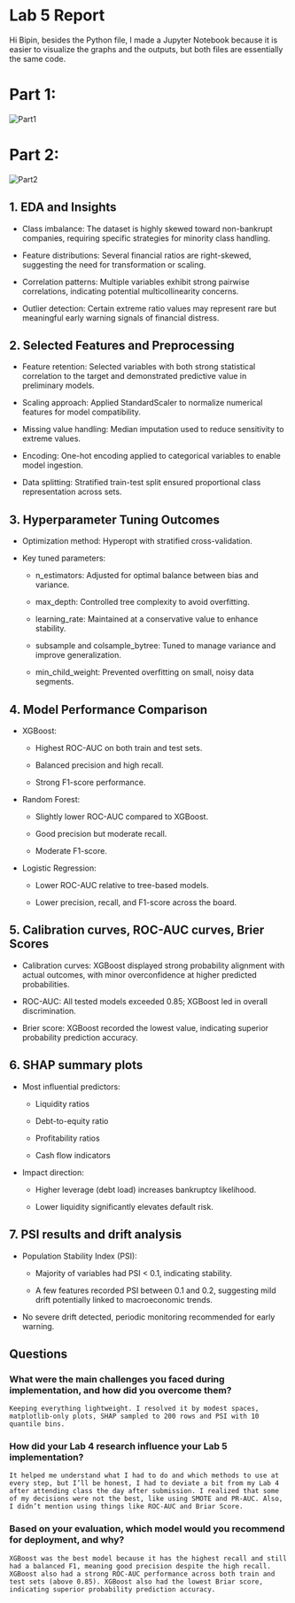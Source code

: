 # Lab 5 Report

Hi Bipin, besides the Python file, I made a Jupyter Notebook because it is easier to visualize the graphs and the outputs, but both files are essentially the same code.

# Part 1:

![Part1](Part1.gif)

# Part 2:

![Part2](Part2.gif)

## 1. EDA and Insights

+ Class imbalance: The dataset is highly skewed toward non-bankrupt companies, requiring specific strategies for minority class handling.

+ Feature distributions: Several financial ratios are right-skewed, suggesting the need for transformation or scaling.

+ Correlation patterns: Multiple variables exhibit strong pairwise correlations, indicating potential multicollinearity concerns.

+ Outlier detection: Certain extreme ratio values may represent rare but meaningful early warning signals of financial distress.


## 2. Selected Features and Preprocessing

+ Feature retention: Selected variables with both strong statistical correlation to the target and demonstrated predictive value in preliminary models.

+ Scaling approach: Applied StandardScaler to normalize numerical features for model compatibility.

+ Missing value handling: Median imputation used to reduce sensitivity to extreme values.

+ Encoding: One-hot encoding applied to categorical variables to enable model ingestion.

+ Data splitting: Stratified train-test split ensured proportional class representation across sets.


## 3. Hyperparameter Tuning Outcomes

+ Optimization method: Hyperopt with stratified cross-validation.

+ Key tuned parameters:

    - n_estimators: Adjusted for optimal balance between bias and variance.

    - max_depth: Controlled tree complexity to avoid overfitting.


    - learning_rate: Maintained at a conservative value to enhance stability.


    - subsample and colsample_bytree: Tuned to manage variance and improve generalization.


    - min_child_weight: Prevented overfitting on small, noisy data segments.


## 4. Model Performance Comparison

+ XGBoost:

    - Highest ROC-AUC on both train and test sets.

    - Balanced precision and high recall.

    - Strong F1-score performance.

+ Random Forest:

    - Slightly lower ROC-AUC compared to XGBoost.

    - Good precision but moderate recall.

    - Moderate F1-score.

+ Logistic Regression:

    - Lower ROC-AUC relative to tree-based models.

    - Lower precision, recall, and F1-score across the board.


## 5. Calibration curves, ROC-AUC curves, Brier Scores

+ Calibration curves: XGBoost displayed strong probability alignment with actual outcomes, with minor overconfidence at higher predicted probabilities.


+ ROC-AUC: All tested models exceeded 0.85; XGBoost led in overall discrimination.


+ Brier score: XGBoost recorded the lowest value, indicating superior probability prediction accuracy.


## 6. SHAP summary plots

+ Most influential predictors:

    - Liquidity ratios

    - Debt-to-equity ratio

    - Profitability ratios

    - Cash flow indicators


+ Impact direction:

    - Higher leverage (debt load) increases bankruptcy likelihood.

    - Lower liquidity significantly elevates default risk.


## 7. PSI results and drift analysis

+ Population Stability Index (PSI):

    - Majority of variables had PSI < 0.1, indicating stability.

    - A few features recorded PSI between 0.1 and 0.2, suggesting mild drift potentially linked to macroeconomic trends.

+ No severe drift detected, periodic monitoring recommended for early warning.


## Questions

### What were the main challenges you faced during implementation, and how did you overcome them?

    Keeping everything lightweight. I resolved it by modest spaces, matplotlib-only plots, SHAP sampled to 200 rows and PSI with 10 quantile bins.

### How did your Lab 4 research influence your Lab 5 implementation?

    It helped me understand what I had to do and which methods to use at every step, but I’ll be honest, I had to deviate a bit from my Lab 4 after attending class the day after submission. I realized that some of my decisions were not the best, like using SMOTE and PR-AUC. Also, I didn’t mention using things like ROC-AUC and Briar Score.

### Based on your evaluation, which model would you recommend for deployment, and why?

    XGBoost was the best model because it has the highest recall and still had a balanced F1, meaning good precision despite the high recall. XGBoost also had a strong ROC-AUC performance across both train and test sets (above 0.85). XGBoost also had the lowest Briar score, indicating superior probability prediction accuracy.
